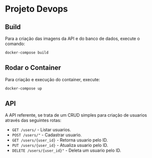 # Projeto Devops

## Build

Para a criação das imagens da API e do banco de dados, execute o comando:

```sh
docker-compose build
```

## Rodar o Container

Para criação e execução do container, execute:

```sh
docker-compose up
```

## API

A API referente, se trata de um CRUD simples para criação de usuarios através das seguintes rotas:

- `GET /users/` - Listar usuarios.
- `POST /users/"` - Cadastrar usuario.
- `GET /users/{user_id}` - Retorna usuario pelo ID.
- `PUT /users/{user_id}` - Atualiza usuario pelo ID.
- `DELETE /users/{user_id}"` - Deleta um usuario pelo ID.
